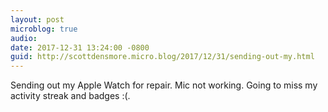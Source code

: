 ```yaml
---
layout: post
microblog: true
audio: 
date: 2017-12-31 13:24:00 -0800
guid: http://scottdensmore.micro.blog/2017/12/31/sending-out-my.html
---
```

Sending out my Apple Watch for repair. Mic not working. Going to miss my activity streak and badges :(. 
